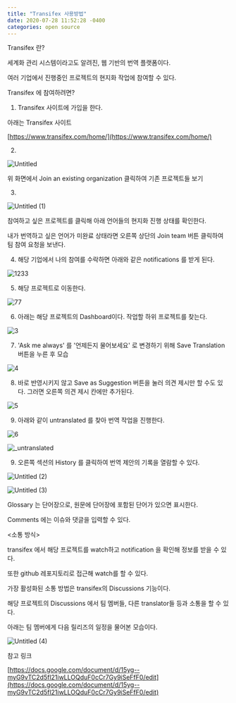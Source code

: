 ```yaml
---
title: "Transifex 사용방법"
date: 2020-07-28 11:52:28 -0400
categories: open source
---
```


Transifex 란?

세계화 관리 시스템이라고도 알려진, 웹 기반의 번역 플랫폼이다.

여러 기업에서 진행중인 프로젝트의 현지화 작업에 참여할 수 있다.

Transifex 에 참여하려면?

1. Transifex 사이트에 가입을 한다.

아래는 Transifex 사이트

[https://www.transifex.com/home/](https://www.transifex.com/home/)


2.


![Untitled](https://user-images.githubusercontent.com/55476302/88620485-1d85a580-d0d9-11ea-855a-fd116c8d72be.png)


위 화면에서 Join an existing organization 클릭하여 기존 프로젝트들 보기

3. 


![Untitled (1)](https://user-images.githubusercontent.com/55476302/88620561-502f9e00-d0d9-11ea-8aa0-762127a383ce.png)

참여하고 싶은 프로젝트를 클릭해 아래 언어들의 현지화 진행 상태를 확인한다.

내가 번역하고 싶은 언어가 미완료 상태라면 오른쪽 상단의 Join team 버튼 클릭하여 팀 참여 요청을 보낸다.

4. 해당 기업에서 나의 참여를 수락하면 아래와 같은 notifications 를 받게 된다.


![1233](https://user-images.githubusercontent.com/55476302/88621140-a94c0180-d0da-11ea-82d7-b9f4cf1e0bae.png)

5. 해당 프로젝트로 이동한다.

![77](https://user-images.githubusercontent.com/55476302/88621653-fc728400-d0db-11ea-92c1-1cb653d9e1e0.png)

6. 아래는 해당 프로젝트의 Dashboard이다. 작업할 하위 프로젝트를 찾는다.

![3](https://user-images.githubusercontent.com/55476302/88621724-288e0500-d0dc-11ea-9501-ee4c4a4d7559.png)


7. 'Ask me always' 를 '언제든지 물어보세요' 로 변경하기 위해 Save Translation 버튼을 누른 후 모습

![4](https://user-images.githubusercontent.com/55476302/88621723-27f56e80-d0dc-11ea-8727-180c5116a35a.png)

8. 바로 반영시키지 않고 Save as Suggestion 버튼을 눌러 의견 제시만 할 수도 있다. 그러면 오른쪽 의견 제시 칸에만 추가된다.

![5](https://user-images.githubusercontent.com/55476302/88621722-275cd800-d0dc-11ea-9c5e-d76b36d24103.png)

9. 아래와 같이 untranslated 를 찾아 번역 작업을 진행한다.

![6](https://user-images.githubusercontent.com/55476302/88621718-26c44180-d0dc-11ea-9149-77bec57643f2.png)

![_untranslated](https://user-images.githubusercontent.com/55476302/88621907-86225180-d0dc-11ea-934b-92cc9052d78e.png)

9. 오른쪽 섹션의 History 를 클릭하여 번역 제안의 기록을 열람할 수 있다.

![Untitled (2)](https://user-images.githubusercontent.com/55476302/88621951-9fc39900-d0dc-11ea-87d7-faa253018914.png)

![Untitled (3)](https://user-images.githubusercontent.com/55476302/88621950-9f2b0280-d0dc-11ea-90da-b297fcad1bde.png)

Glossary 는 단어장으로, 원문에 단어장에 포함된 단어가 있으면 표시한다.

Comments 에는 이슈와 댓글을 입력할 수 있다.

<소통 방식>

transifex 에서 해당 프로젝트를 watch하고 notification 을 확인해 정보를 받을 수 있다.

또한 github 레포지토리로 접근해 watch를 할 수 있다.

가장 활성화된 소통 방법은 transifex의 Discussions 기능이다.

해당 프로젝트의 Discussions 에서 팀 멤버들, 다른 translator들 등과 소통을 할 수 있다.  

아래는 팀 멤버에게 다음 릴리즈의 일정을 물어본 모습이다.

![Untitled (4)](https://user-images.githubusercontent.com/55476302/88621946-9df9d580-d0dc-11ea-9087-f3e1fa388da0.png)

참고 링크

[https://docs.google.com/document/d/15yg--myG9vTC2d5fl21iwLLOQduF0cCr7Gy9iSeFfF0/edit](https://docs.google.com/document/d/15yg--myG9vTC2d5fl21iwLLOQduF0cCr7Gy9iSeFfF0/edit)
